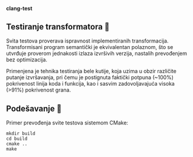 #### clang-test

## Testiranje transformatora :mag_right:
Svita testova proverava ispravnost implementiranih transformacija. Transformisani program semantički je ekvivalentan polaznom, što se utvrđuje proverom jednakosti izlaza izvršivih verzija, nastalih prevođenjem bez optimizacija.

Primenjena je tehnika testiranja bele kutije, koja uzima u obzir različite putanje izvršavanja, pri čemu je postignuta faktički potpuna (~100%) pokrivenost linija koda i funkcija, kao i sasvim zadovoljavajuća visoka (>91%) pokrivenost grana.

## Podešavanje :memo:
Primer prevođenja svite testova sistemom CMake:
```
mkdir build
cd build
cmake ..
make
```

